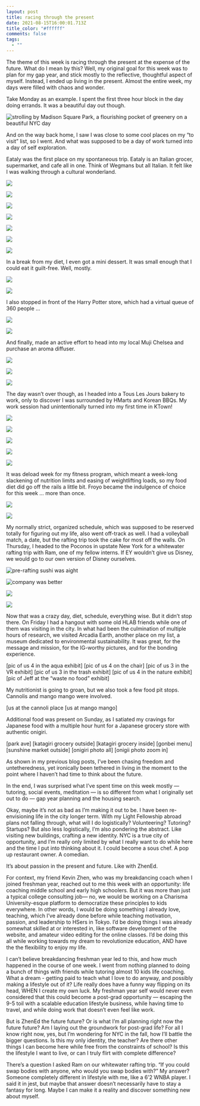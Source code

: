 ```yaml
---
layout: post
title: racing through the present
date: 2021-08-15T16:00:01.713Z
title_color: "#ffffff"
comments: false
tags:
  - ""
---
```

The theme of this week is racing through the present at the expense of the future. What do I mean by this? Well, my original goal for this week was to plan for my gap year, and stick mostly to the reflective, thoughtful aspect of myself. Instead, I ended up living in the present. Almost the entire week, my days were filled with chaos and wonder.

Take Monday as an example. I spent the first three hour block in the day doing errands. It was a beautiful day out though.

![strolling by Madison Square Park, a flourishing pocket of greenery on a beautiful NYC day](../uploads/080921_madison_square_park.jpeg "strolling by Madison Square Park, a flourishing pocket of greenery on a beautiful NYC day")

And on the way back home, I saw I was close to some cool places on my “to visit” list, so I went. And what was supposed to be a day of work turned into a day of self exploration. 

Eataly was the first place on my spontaneous trip. Eataly is an Italian grocer, supermarket, and cafe all in one. Think of Wegmans but all Italian. It felt like I was walking through a cultural wonderland.

![](../uploads/080921_eataly_posters.jpeg)

![](../uploads/080921_eataly_packaged_food.jpeg)

![](../uploads/080921_eataly_pasta.jpeg)

![](../uploads/080921_eataly_pantry.jpeg)

![](../uploads/080921_eataly_meats.jpeg)

![](../uploads/080921_eataly_desserts_part_1.jpeg)

![](../uploads/080921_eataly_desserts_part_2.jpeg)

In a break from my diet, I even got a mini dessert. It was small enough that I could eat it guilt-free. Well, mostly.

![](../uploads/080921_eataly_chocolate_dessert_description.jpeg)

![](../uploads/080921_eataly_chocolate_dessert.jpeg)

I also stopped in front of the Harry Potter store, which had a virtual queue of 360 people …

![](../uploads/080921_harry_potter_store.jpeg)

![](../uploads/080921_harry_potter_store_closeup.jpeg)

And finally, made an active effort to head into my local Muji Chelsea and purchase an aroma diffuser.

![](../uploads/080921_muji_outside.jpeg)

![](../uploads/080921_muji_aroma_diffuser.jpeg)

![](../uploads/080921_muji_diffuser_in_action.jpeg)

The day wasn’t over though, as I headed into a Tous Les Jours bakery to work, only to discover I was surrounded by HMarts and Korean BBQs. My work session had unintentionally turned into my first time in KTown!

![](../uploads/080921_ktown.jpeg)

![](../uploads/080921_tous_les_jours_dessert_part_1.jpeg)

![](../uploads/080921_tous_les_jours_desserts_part_two.jpeg)

![](../uploads/080921_tous_les_jours_sesame_donut.jpeg)

![](../uploads/080921_tous_les_jours_blogging.jpeg)

It was deload week for my fitness program, which meant a week-long slackening of nutrition limits and easing of weightlifting loads, so my food diet did go off the rails a little bit. Froyo became the indulgence of choice for this week … more than once.

![](../uploads/081021_16_handles_froyo.jpeg)

![](../uploads/081121_pinkberry_froyo.jpeg)

My normally strict, organized schedule, which was supposed to be reserved totally for figuring out my life, also went off-track as well. I had a volleyball match, a date, but the rafting trip took the cake for most off the walls. On Thursday, I headed to the Poconos in upstate New York for a whitewater rafting trip with Ram, one of my fellow interns. If EY wouldn’t give us Disney, we would go to our own version of Disney ourselves. 

![pre-rafting sushi was aight](../uploads/081221_rafting_sushi.jpeg "pre-rafting sushi was aight")

![company was better](../uploads/081221_ram_meal.jpeg)

![](../uploads/081221_rafting_ram_jeff.jpeg)

![](../uploads/081221_rafting_mamouns.jpeg)

Now that was a crazy day, diet, schedule, everything wise. But it didn’t stop there. On Friday I had a hangout with some old HLAB friends while one of them was visiting in the city. In what had been the culmination of multiple hours of research, we visited Arcadia Earth, another place on my list, a museum dedicated to environmental sustainability. It was great, for the message and mission, for the IG-worthy pictures, and for the bonding experience.

\[pic of us 4 in the aqua exhibit]
\[pic of us 4 on the chair]
\[pic of us 3 in the VR exhibit]
\[pic of us 3 in the trash exhibit]
\[pic of us 4 in the nature exhibit]
\[pic of Jeff at the “waste no food” exhibit]

My nutritionist is going to groan, but we also took a few food pit stops. Cannolis and mango mango were involved.

\[us at the cannoli place
[us at mango mango]

Additional food was present on Sunday, as I satiated my cravings for Japanese food with a multiple hour hunt for a Japanese grocery store with authentic onigiri. 

\[park ave]
\[katagiri grocery outside]
\[katagiri grocery inside]
\[gonbei menu]
\[sunshine market outside]
\[onigiri photo all]
\[onigii photo zoom in]

As shown in my previous blog posts, I’ve been chasing freedom and untetheredness, yet ironically been tethered in living in the moment to the point where I haven’t had time to think about the future. 

In the end, I was surprised what I’ve spent time on this week mostly — tutoring, social events, meditation — is so different from what I originally set out to do — gap year planning and the housing search.

Okay, maybe it’s not as bad as I’m making it out to be. I have been re-envisioning life in the city longer term. With my Light Fellowship abroad plans not falling through, what will I do logistically? Volunteering? Tutoring? Startups? But also less logistically, I’m also pondering the abstract. Like visiting new buildings, crafting a new identity. NYC is a true city of opportunity, and I’m really only limited by what I really want to do while here and the time I put into thinking about it. I could become a sous chef. A pop up restaurant owner. A comedian.

It’s about passion in the present and future. Like with ZhenEd. 

For context, my friend Kevin Zhen, who was my breakdancing coach when I joined freshman year, reached out to me this week with an opportunity: life coaching middle school and early high schoolers. But it was more than just a typical college consulting job— no, we would be working on a Charisma University-esque platform to democratize these principles to kids everywhere. In other words, I would be doing something I already love, teaching, which I’ve already done before while teaching motivation, passion, and leadership to HSers in Tokyo. I’d be doing things I was already somewhat skilled at or interested in, like software development of the website, and amateur video editing for the online classes. I’d be doing this all while working towards my dream to revolutionize education, AND have the the flexibility to enjoy my life. 

I can’t believe breakdancing freshman year led to this, and how much happened in the course of one week. I went from nothing planned to doing a bunch of things with friends while tutoring almost 10 kids life coaching. What a dream - getting paid to teach what I love to do anyway, and possibly making a lifestyle out of it? Life really does have a funny way flipping on its head, WHEN I create my own luck. My freshman year self would never even considered that this could become a post-grad opportunity — escaping the 9-5 toil with a scalable education lifestyle business, while having time to travel, and while doing work that doesn’t even feel like work. 

But is ZhenEd the future future? Or is what I’m all planning right now the future future? Am I laying out the groundwork for post-grad life? For all I know right now, yes, but I’m wondering for NYC in the fall, how I’ll battle the bigger questions. Is this my only identity, the teacher? Are there other things I can become here while free from the constraints of school? Is this the lifestyle I want to live, or can I truly flirt with complete difference? 

There’s a question I asked Ram on our whitewater rafting trip. “If you could swap bodies with anyone, who would you swap bodies with?” My answer? Someone completely different in lifestyle with me, like a 6’2 WNBA player. I said it in jest, but maybe that answer doesn’t necessarily have to stay a fantasy for long. Maybe I can make it a reality and discover something new about myself.